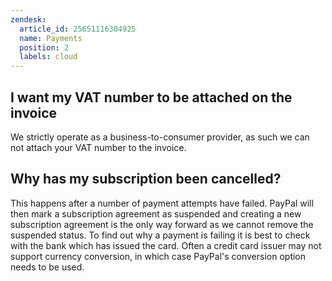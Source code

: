 ```yaml
---
zendesk:
  article_id: 25651116304925
  name: Payments
  position: 2
  labels: cloud
---
```


## I want my VAT number to be attached on the invoice

We strictly operate as a business-to-consumer provider, as such we can not attach your VAT number to the invoice.

## Why has my subscription been cancelled?

This happens after a number of payment attempts have failed. PayPal will then mark a subscription agreement as suspended and creating a new subscription agreement is the only way forward as we cannot remove the suspended status. To find out why a payment is failing it is best to check with the bank which has issued the card. Often a credit card issuer may not support currency conversion, in which case PayPal's conversion option needs to be used.
